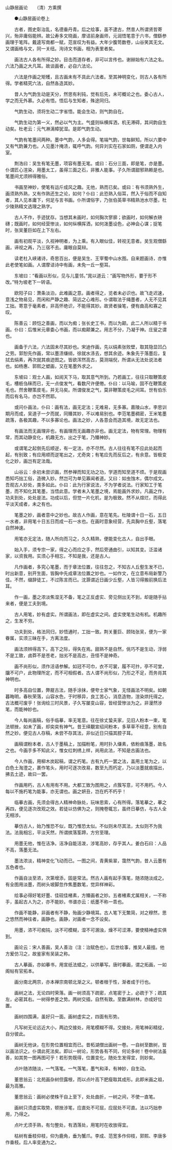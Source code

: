 <!-- { "loadSidebar": true } -->
山静居画论　　（清）方熏撰

　　●山静居画论卷上

　　古者，图史彰治乱，名德垂丹青。后之绘事，虽不逮古，然昔人所谓贤哲寄兴，殆非庸俗能辨。故公寿多文晓画，摩诘前身画师，元润悟笔意于六书，僧繇参画理于笔阵。戴逵写南都一赋，范宣叹为有益。大年少腹笥数卷，山谷笑其无文。又谓画格与文，同一关纽。洵诗文书画，相为表里者矣。

　　画法古人各有所得之妙。目击而道存者，非可以言传也。谢赫始有六法之名。六法乃画之大凡耳。故谈画者，必自六法论。

　　六法是作画之矩矱，且古画未有不具此六法者。至其神明变化，则古人各有所得。学者精究六法，自然各造其妙。

　　昔人为气韵生动是天分，然思有利钝，觉有后先，未可概论之也。委心古人，学之而无外慕。久必有悟。悟后与生知者，殊途同归。

　　气韵生动，须将生动二字省悟。能会生动，则气韵自在。

　　气韵生动为第一义，然必以气为主。气盛则纵横挥洒，机无滞碍，其间韵自生动矣。杜老云：元气淋漓幛犹湿。是即气韵生动。

　　气韵有笔墨间两种。墨中气韵，人多会得。笔端气韵，世每鲜知。所以六要中又有气韵兼力也。人见墨汁掩渍，辄呼气韵。何异刘实在石家如厕，便谓走入内室。

　　荆浩曰：吴生有笔无墨，项容有墨无笔。或曰：石分三面，即是笔，亦是墨。仆谓匠心渲染，用墨太工，虽得三面之石，非雅人能事。子久所谓甜邪熟赖是也。笔墨间尤须辨得雅俗。

　　书画至神妙，使笔有运斤成风之趣。无他，熟而已矣。或曰：有书须熟外生，画须熟外熟，又有作熟还生之论，如何？仆曰：此恐熟入俗耳，然入于俗而不自知者，其人见本庸下，何足与言书画。仆所谓俗字，乃张伯英草书精熟池水尽墨，杜少陵熟精文选理之熟字。

　　古人不作，手迹犹存。当想其未画时，如何胸次寥廓；欲画时，如何解衣磅礴；既画时，如何经营惨淡，如何纵横挥洒，如何泼墨设色，必神会心谋；捉笔时，张吴董巨如在上下左右。

　　画有初观平淡，久视神明者，为上乘。有入眼似佳，转视无意者。吴生观僧繇画，谛视之再，乃三宿不去。庸眼自莫辩。

　　读老杜入峡诸诗，奇思百出，便是吴生、王宰蜀中山水图。自来题画诗，亦惟此老使笔如画。人谓摩诘诗中有画，未免一丘一壑耳。

　　东坡曰：“看画以形似，见与儿童邻。”晁以道云：“画写物外形，要于形不改。”特为坡老下一转语。

　　欧阳子曰：萧条淡泊，此难画之意。画者得之，览者未必识也。故飞走迟速，意浅之物易见，而闲和严静之趣、简远之心难形。仆谓取法于绳墨者，人无不见其工拙。寄意于毫素者，非高怀绝识，不能得其妙。故贤者操笔，便有曲高和寡之叹。

　　陈善云：顾恺之善画，而以为痴；张长史工书，而以为颠。此二人所以精于书画。仆曰：后惟米元章委心书画，而以痴颠兼之。用志不分，乃凝于神。庄叟之谓也。

　　画备于六法，六法固未尽其妙也。宋迪作画，先以绢素张败壁，取其隐显凹凸之劳。郭恕先作画，常以墨渍缣绡，徐就水涤去，想其余迹。朱象先于落墨后，复拭去绢素，再次就其痕迹图之。皆欲浑然高古，莫测端倪，所谓从无法处说法者也。如杨惠、郭熙之塑画，又在笔墨外求之。

　　东坡曰：观士人画，如阅天下马，取其意气所到。乃若画工，往往只取鞭策皮毛，槽枥刍秣而已，无一点俊发气，看数尺许便倦。仆曰：以马喻，固不在鞭策皮毛也。然舍鞭策皮毛，并无马矣。所谓俊发之气，莫非鞭策皮毛之间耳。世有伯乐而后有名马，亦岂不然耶。

　　或问仆画法，仆曰：画有法，画无定法；无难易，无多寡。嘉陵山水，李思训期月而成，吴道子一夕而就，同臻其妙，不以难易别也。李范笔墨稠密，王米笔墨疏落，各极其趣，不以多寡论也。画法之妙，人各意会而造其境，故无定法也。

　　有画法而无画理非也，有画理而无画趣亦非也。画无定法，物有常理。物理有常，而其动静变化，机趣无方。出之于笔，乃臻神妙。

　　或谓笔之起倒先后顺逆，有一定法，亦不尽然。古人往往有笔不应此处起而起，有别致；有应用顺而逆笔出之，尤奇突；有笔应先而反后之，有余意。皆极变化之妙，画岂有定法哉。

　　山谷云：余初未尝识画，然参禅而知无功之功，学道而知至道不烦。于是观画悉知巧拙工俗，造微入妙。然岂可为单见寡闻者道。又曰：如虫蚀木，偶尔成文。吾观古人妙处，类多如此。仆曰：此为行家说法，不为学者说法。行家知工于笔墨，而不知化其笔墨，当悟此意。学者未入笔墨之境，焉能画外求妙。凡画之作，功夫到处，处处是法。功成以后，但觉一片化机，是为极致。然不从煊烂，而得此平淡天成者，未之有也。

　　笔墨之妙，画者意中之妙也。故古人作画，意在笔先。杜陵谓十日一石，五日一水者，非用笔十日五日而成一石一水也。在画时意象经营，先具胸中丘壑，落笔自然神速。

　　用笔亦无定法，随人所向而习之，久久精熟，便能变化古人，自出手眼。

　　始入手，须专宗一家，得之心而应之手，然后旁通曲引，以知其变。泛滥诸家，以资我用。实须心手相忘，不知是我，还是古人。

　　凡作画者，多究心笔墨，而于章法位置，往往忽之，不知古人丘壑生发不已，时出新意，别开生面，皆胸中先成章法位置之妙也。一如作文，在立意布局新警乃佳。不然，缀辞徒工，不过陈言而已。沈灏谓近日画少丘壑，人皆习得搬前换后法耳。

　　作一画，墨之浓淡焦湿无不备，笔之正反虚实、旁见侧出无不到，却是随手拈来者，便是工夫到境。

　　古人用笔，妙有虚实。所谓画法，即在虚实之间。虚实使笔生动有机。机趣所之，生发不穷。

　　功夫到处，格法同归，妙悟通时，工拙一致。荆关董巨、顾陆张吴，便为一家眷属，实须三昧在手，方离法度。

　　画法须辨得高下。高下之际，得失在焉。甜熟不是自然，佻巧不是生动，浮弱不是工致，卤莽不是苍老，拙劣不是高古，丑怪不是神奇。

　　画不尚形似，须作活语参解。如冠不可巾，衣不可裳，履不可抃，亭不可堂，牖不可户，此物理所定，而不可相假者。古人谓不尚形似，乃形之不足，而务肖其神明也。

　　时多高自位置，弊屣古法，随手涂抹，便夸士家气象，无怪画法不明矣。如朝暮晦明，春秋荣落，山容水色，于时移异，良工苦心，消息造物，渲染烘托得之。古法概可废乎！张询绘三时风景，子久写屡变山容，皆经营惨淡为之。非漫然涉笔，而能神妙也。

　　今人每尚画稿，俗手临摹，率无笔意。往在徐丈蛰夫家，见旧人粉本一束，笔法顿挫，如未了画，却奕奕有神气。昔王绎覯宣绍间粉本，多草草不经意，别有自然之妙。便见古人存稿，未尝不存其法，非似近日只描其腔子耳。

　　画稿谓粉本者，古人于墨稿上，加描粉笔，用时扑入缣素，依粉痕落墨，故名之也。今画手多不知此义，惟女红刺绣上样，尚用此法，不知是古画法也。

　　今人作画，用柳木炭起稿，谓之朽笔。古有九朽一罢之法，盖用土笔为之，以白色土淘澄之，裹作笔头，用时可逐次改易，数至九而朽定，乃以淡墨就痕描出，拂去土迹，故曰一罢。

　　作画用朽，古人有用有不用。大都工致为图用之，点簇写意，可不用朽。今人每以不施朽笔为能事，亦无谓也。画之妍丑，岂在朽不朽乎！

　　临摹古画，先须会得古人精神命脉处，玩味思索，心有所得。落笔摹之，摹之再四，便见逐次改观之效。若徒以仿佛为之，则掩卷辄忘，虽终日摹仿，与古人全无相涉。

　　摹仿古人，始乃惟恐不似，既乃惟恐太似。不似则未尽其法，太似则不为我法。法我相忘，平淡天然，所谓摈落筌蹄，方穷至理。

　　用墨无他，惟在洁净。洁净自能活泼，涉笔高妙，存乎其人。姜白石曰：人品不高，落墨无法。

　　墨法浓淡，精神变化飞动而已。一图之间，青黄紫翠，霭然气韵，昔人云墨有五色者也。

　　作画自淡至浓，次第增添，固是常法。然古人画有起手落笔，随浓随淡成之。有全图用淡墨，而树头坡脚忽作焦墨数笔，觉异样神彩。

　　绘事必得好笔好墨、佳砚佳楮素，方臻画者之妙。五者楮素尤属相关，一不称手，虽起古人为之，亦不能妙。书谱亦云：纸墨不称一乖也。

　　作画不能静，非画者有不静，殆画少静境耳。古人笔下无繁简，对之穆然，思之悠然而神往者，画静也。画静，对画者一念不设矣。

　　用墨，浓不可痴钝，淡不可模糊，湿不可溷浊，燥不可涩滞，要使精神虚实俱到。

　　画论云：宋人善画，吴人善治（注：治赋色也）。后世绘事，推吴人最擅。他方爰仿习之，故鉴家有吴装之称。

　　古人摹画，亦如摹书，用宣纸法蜡之，以供摹写。唐时摹画，谓之拓画，一如阁帖有官拓本。

　　画分南北两宗，亦本禅宗南顿北渐之义。顿者根于性，渐者成于行也。

　　画树之法，无论四时荣落。画一树须高下疏密，点笔密于上，必疏于下；疏其左，必密其右。一树得参差之势。两树交插，自然有致。至数满树林，亦成好位置。

　　画树四围满，虽好只一面。画树虚实之，四面有形势。

　　凡写树无论远近大小，两边交接处，用笔模糊不得。交接处，用笔神彩精绽，自分彼此。

　　画树无他诀，在形势位置相宜而已。昔柘湖僧出画树一卷。一自树至数树，皆以画法识之。仆谓此死法矣。即以一树论，形势各有不同，何论多树！卷中树法虽善，如其势一图再图可乎！若形势既得，位置变化，随处生发得宜，则妙矣。

　　点叶随浓随淡，一气落笔。一气落笔，墨气和泽，有神妙，自生动。

　　董思翁云：北苑画杂树但露根，而以点叶高下肥瘦取其成形。此即米画之祖，最为高雅。

　　董思翁云：画树必使株干自上至下，处处曲折，一树之间，不使一直笔。

　　画树只须虚实取势，顿挫涉笔，应直处不可屈，应屈处不可直。法以巧拙参用，乃得之。

　　点叶尤须手熟，有匀整处，有洒落处，用笔时在收放得宜。

　　枯树有垂枝仰枝，仰为鹿角，垂为蟹爪。李成、范宽多作仰枝，郭熙、李唐多作垂枝。后人率变通为之。

